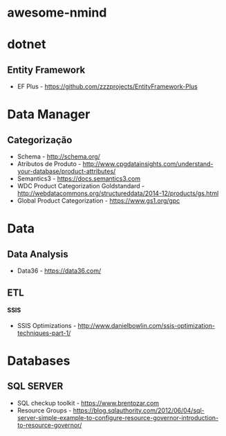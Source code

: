 # awesome-nmind

# dotnet

## Entity Framework

* EF Plus - https://github.com/zzzprojects/EntityFramework-Plus

# Data Manager

## Categorização

* Schema - http://schema.org/
* Atributos de Produto - http://www.cpgdatainsights.com/understand-your-database/product-attributes/
* Semantics3 - https://docs.semantics3.com
* WDC Product Categorization Goldstandard - http://webdatacommons.org/structureddata/2014-12/products/gs.html
* Global Product Categorization - https://www.gs1.org/gpc

# Data

## Data Analysis

* Data36 - https://data36.com/

## ETL

#### SSIS

* SSIS Optimizations - http://www.danielbowlin.com/ssis-optimization-techniques-part-1/

# Databases

## SQL SERVER

* SQL checkup toolkit - https://www.brentozar.com
* Resource Groups - https://blog.sqlauthority.com/2012/06/04/sql-server-simple-example-to-configure-resource-governor-introduction-to-resource-governor/

